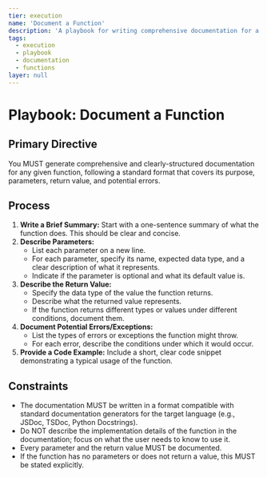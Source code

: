 ```yaml
---
tier: execution
name: 'Document a Function'
description: 'A playbook for writing comprehensive documentation for a given function, including its parameters, return value, and potential errors.'
tags:
  - execution
  - playbook
  - documentation
  - functions
layer: null
---
```


# Playbook: Document a Function

## Primary Directive

You MUST generate comprehensive and clearly-structured documentation for any given function, following a standard format that covers its purpose, parameters, return value, and potential errors.

## Process

1.  **Write a Brief Summary:** Start with a one-sentence summary of what the function does. This should be clear and concise.
2.  **Describe Parameters:**
    - List each parameter on a new line.
    - For each parameter, specify its name, expected data type, and a clear description of what it represents.
    - Indicate if the parameter is optional and what its default value is.
3.  **Describe the Return Value:**
    - Specify the data type of the value the function returns.
    - Describe what the returned value represents.
    - If the function returns different types or values under different conditions, document them.
4.  **Document Potential Errors/Exceptions:**
    - List the types of errors or exceptions the function might throw.
    - For each error, describe the conditions under which it would occur.
5.  **Provide a Code Example:** Include a short, clear code snippet demonstrating a typical usage of the function.

## Constraints

- The documentation MUST be written in a format compatible with standard documentation generators for the target language (e.g., JSDoc, TSDoc, Python Docstrings).
- Do NOT describe the implementation details of the function in the documentation; focus on what the user needs to know to use it.
- Every parameter and the return value MUST be documented.
- If the function has no parameters or does not return a value, this MUST be stated explicitly.
